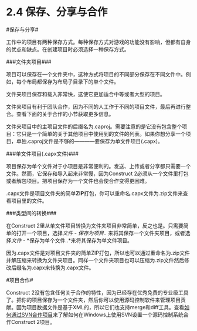 # 2.4 保存、分享与合作

#保存与分享#

工作中的项目有两种保存方式。每种保存方式对游戏的功能没有影响，但都有自身的优点和缺点。在创建项目时必须选择一种保存方式。

###文件夹项目###

项目可以保存在一个文件夹中，这种方式将项目的不同部分保存在不同文件中。例如，每个布局都保存为布局子目录下的单个文件。

文件夹项目保存和载入非常快，这使它更加适合中等或者大型的项目。

文件夹项目有利于团队合作，因为不同的人工作于不同的项目文件，最后再进行整合。查看下面的关于合作的小节获取更多信息。

文件夹项目中的主项目文件的后缀名为.caproj。需要注意的是它没有包含整个项目：它只是一个简单的关于其他项目中使用到的文件的列表。如果你想分享一个项目，单独.caproj文件是不够的————要保存为单文件项目(.capx)。

###单文件项目(.capx文件)###

项目保存为单个文件对于小项目是非常便利的。发送、上传或者分享都只需要一个文件。然而，它保存和导入起来非常慢，因为Construct 2必须从一个文件里打包或者解包项目。把项目保存为一个文件也会使合作变得更困难。

.capx文件是项目文件夹的简单**ZIP**打包，你可以重命名.capx文件为.zip文件来查看项目里的文件。

###类型间的转换###

在Construct 2里从单文件项目转换为文件夹项目非常简单，反之也是。只需要简单的打开一个项目，选择*文件* - *保存为项目..* 来将其保存一个文件夹项目，或者选择*文件* - *保存为单个文件..*来将其保存为单文件项目。

因为.capx文件是对项目文件夹的简单ZIP打包，所以也可以通过重命名为.zip文件并解压缩来转换为文件夹项目。同样一个文件夹项目也可以压缩为.zip文件然后修改后缀名为.capx来转换为.capx文件。

#项目合作#

Construct 2没有包含任何关于合作的特性，因为已经存在优秀免费的专业级工具了。把你的项目保存为一个文件夹，然后你可以使用源码控制软件来管理项目贡献。因为项目数据文件是基于XML的，所以它们也支持merge和diff工具。查看[如何通过SVN合作项目](https://www.scirra.com/tutorials/537/how-to-collaborate-on-projects-with-svn)来了解如何在Windows上使用SVN设置一个源码控制系统合作Construct 2项目。